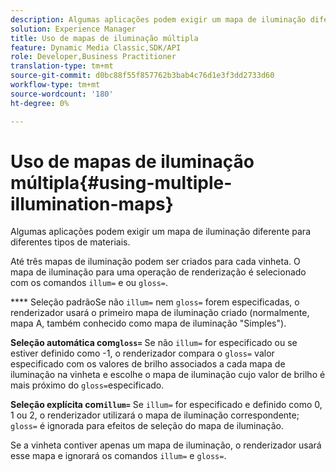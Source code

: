 ```yaml
---
description: Algumas aplicações podem exigir um mapa de iluminação diferente para diferentes tipos de materiais.
solution: Experience Manager
title: Uso de mapas de iluminação múltipla
feature: Dynamic Media Classic,SDK/API
role: Developer,Business Practitioner
translation-type: tm+mt
source-git-commit: d0bc88f55f857762b3bab4c76d1e3f3dd2733d60
workflow-type: tm+mt
source-wordcount: '180'
ht-degree: 0%

---
```



# Uso de mapas de iluminação múltipla{#using-multiple-illumination-maps}

Algumas aplicações podem exigir um mapa de iluminação diferente para diferentes tipos de materiais.

Até três mapas de iluminação podem ser criados para cada vinheta. O mapa de iluminação para uma operação de renderização é selecionado com os comandos `illum=` e ou `gloss=`.

**** Seleção padrãoSe não  `illum=` nem  `gloss=` forem especificadas, o renderizador usará o primeiro mapa de iluminação criado (normalmente, mapa A, também conhecido como mapa de iluminação &quot;Simples&quot;).

**Seleção automática com`gloss=`** Se não  `illum=` for especificado ou se estiver definido como -1, o renderizador compara o  `gloss=` valor especificado com os valores de brilho associados a cada mapa de iluminação na vinheta e escolhe o mapa de iluminação cujo valor de brilho é mais próximo do  `gloss=`especificado.

**Seleção explícita com`illum=`** Se  `illum=` for especificado e definido como 0, 1 ou 2, o renderizador utilizará o mapa de iluminação correspondente;  `gloss=` é ignorada para efeitos de seleção do mapa de iluminação.

Se a vinheta contiver apenas um mapa de iluminação, o renderizador usará esse mapa e ignorará os comandos `illum=` e `gloss=`.
